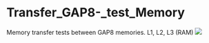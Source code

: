 # Transfer_GAP8-_test_Memory



Memory transfer tests between GAP8 memories. L1, L2, L3 (RAM)
![](tes_transfers.png)

